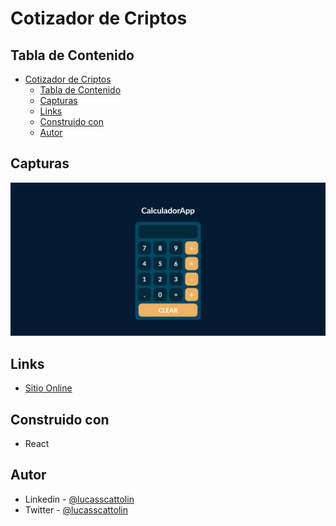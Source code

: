 # Cotizador de Criptos

## Tabla de Contenido

- [Cotizador de Criptos](#cotizador-de-criptos)
  - [Tabla de Contenido](#tabla-de-contenido)
  - [Capturas](#capturas)
  - [Links](#links)
  - [Construido con](#construido-con)
  - [Autor](#autor)

## Capturas

<p align="center">
  <img src="src/img/final/Desktop.png" width="900">
</p>

## Links

- [Sitio Online]()

## Construido con

- React

## Autor

- Linkedin - [@lucasscattolin](https://www.linkedin.com/in/lucas-scattolin/)
- Twitter - [@lucasscattolin](https://www.twitter.com/lucasscattolin)

